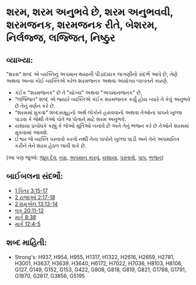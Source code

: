 # શરમ, શરમ અનુભવે છે, શરમ અનુભવવી, શરમજનક, શરમજનક રીતે, બેશરમ, નિર્લજ્જ, લજ્જિત, નિષ્ઠુર 

## વ્યાખ્યા: 

"શરમ" શબ્દ એ વ્યક્તિનું અપમાન થયાની પીડાદાયક લાગણીનો સંદર્ભ આપે છે, તેણે અથવા અન્ય કોઈ વ્યક્તિએ કરેલ શરમજનક અથવા અયોગ્ય બાબતને કારણે.

* કંઈક "શરમજનક" છે તે "યોગ્ય" અથવા "અપમાનજનક" છે.
* “લજ્જિત" શબ્દ એ જ્યારે વ્યક્તિએ કંઈક શરમજનક કર્યું હોય ત્યારે તે કેવું અનુભવે છે તેનું વર્ણન કરે છે.
* “શરમમાં મુકવા" શબ્દસમૂહનો અર્થ લોકોને હરાવવાનો અથવા તેઓના પાપને ખુલ્લા પાડવા કે જેથી તેઓ પોતે જ પોતાને માટે શરમ અનુભવે.
* યશાયા પ્રબોધકે કહ્યું કે જેઓ મૂર્તિઓ બનાવે છે અને તેનું ભજન કરે છે તેઓને શરમમાં મુકવામાં આવશે.
* ઈશ્વર જે વ્યક્તિ પસ્તાવો કરતો નથી તેના પાપોને ખુલ્લાં પાડી અને તેને અપમાનિત કરીને તેને શરમ હેઠળ લાવી શકે છે.

(આ પણ જુઓ: [જુઠ્ઠા દેવ](../kt/falsegod.md), [નમ્ર](../kt/humble.md), [અપમાન કારવું](../other/humiliate.md), [યશાયા](../names/isaiah.md), [પસ્તાવો](../kt/repent.md), [પાપ](../kt/sin.md), [ભજન](../kt/worship.md))

## બાઈબલના સંદર્ભો: 

* [1 પિતર 3:15-17](rc://gu/tn/help/1pe/03/15)
* [2 રાજાઓ 2:17-18](rc://gu/tn/help/2ki/02/17)
* [2 શમુએલ 13:13-14](rc://gu/tn/help/2sa/13/13)
* [લૂક 20:11-12](rc://gu/tn/help/luk/20/11)
* [માર્ક 8:38](rc://gu/tn/help/mrk/08/38)
* [માર્ક 12:4-5](rc://gu/tn/help/mrk/12/04)

## શબ્દ માહિતી: 

* Strong's: H937, H954, H955, H1317, H1322, H2616, H2659, H2781, H3001, H3637, H3639, H3640, H6172, H7022, H7036, H8103, H8106, G127, G149, G152, G153, G422, G808, G818, G819, G821, G1788, G1791, G1870, G2617, G3856, G5195
